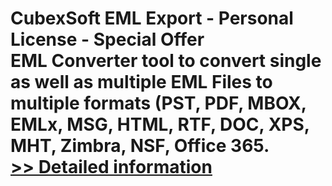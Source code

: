 # CubexSoft EML Export - Personal License - Special Offer<br />EML Converter tool to convert single as well as multiple EML Files to multiple formats (PST, PDF, MBOX, EMLx, MSG, HTML, RTF, DOC, XPS, MHT, Zimbra, NSF, Office 365.<br />[>> Detailed information](https://secure.shareit.com/shareit/product.html?productid=300850764&affiliateid=200057808)